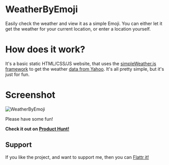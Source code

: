 # WeatherByEmoji
Easily check the weather and view it as a simple Emoji. You can either let it get the weather for your current location, or enter a location yourself.

# How does it work?
It's a basic static HTML/CSS/JS website, that uses the [simpleWeather.js framework](http://simpleweatherjs.com) to get the weather [data from Yahoo](https://developer.yahoo.com/weather/documentation.html#codes). It's all pretty simple, but it's just for fun.

# Screenshot
![WeatherByEmoji](https://raw.githubusercontent.com/cryptixdevelopment/WeatherByEmoji/master/Screenshot.png)

Please have some fun!

**Check it out on [Product Hunt!](https://www.producthunt.com/tech/weather-by-emoji)**

## Support
If you like the project, and want to support me, then you can [Flattr it!](https://flattr.com/submit/auto?fid=9znnl0&url=https%3A%2F%2Fgithub.com%2Fchrishannah%2FWeatherByEmoji)

<script id='fbfvyyj'>(function(i){var f,s=document.getElementById(i);f=document.createElement('iframe');f.src='//button.flattr.com/view/?fid=9znnl0&url='+encodeURIComponent(document.URL);f.title='Flattr';f.height=62;f.width=55;f.style.borderWidth=0;s.parentNode.insertBefore(f,s);})('fbfvyyj');</script>
